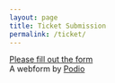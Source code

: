 ```yaml
---
layout: page
title: Ticket Submission
permalink: /ticket/
---
```


<div class="ticket">

<!-- BEGIN Podio web form -->
<script src="https://podio.com/webforms/15445485/1035700.js"></script>
<script type="text/javascript">
  _podioWebForm.render("1035700")
</script>
<noscript>
  <a href="https://podio.com/webforms/15445485/1035700" target="_blank">Please fill out the form</a>
</noscript>
  <div class="podio-webform-container">
  A webform by <a href="https://company.podio.com/collaboration-software" class="podio-webform-inner">Podio</a>
  </div>
<!-- END Podio web form -->


</div>


